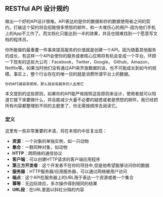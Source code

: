 ## RESTful API 设计规约

做出一个好的API设计很难。API表达的是你的数据和你的数据使用者之间的契约。打破这个契约将会招致很多愤怒的邮件，和一大堆伤心的用户-因为他们手机上的App不工作了。而文档化只能达到一半的效果，并且也很难找到一个愿意写文档的程序员。

你所能做的最重要一件事来提高服务的价值就是创建一个API。因为随着其他服务的成长，有这样一个API会使你的服务或者核心应用将有机会变成一个平台。环顾一下现有的这些大公司：Facebook，Twitter，Google， Github，Amazon，Netflix等。如果当时他们没有通过API来开放数据的话，也不可能成长到如今的规模。事实上，整个行业存在的唯一目的就是消费所谓平台上的数据。

    你的API越容易使用，那么就会有越多的人去用它

本文提到的这些原则，如果你的API能严格按照这些原则来设计，使用者就可以知道它接下来要做什么，并且能减少大量不必要的疑惑或者是愤怒的邮件。我已经把所有内容都整理到不同的主题里了，你无需按顺序去阅读它。

### 定义  
这里有一些非常重要的术语，将在本规约中反复出现：

* **资源**：一个对象的单独实例，如一只动物
* **集合**：一群同种对象，如动物
* **HTTP**：跨网络的通信协议
* **客户端**：可以创建HTTP请求的客户端应用程序
* **第三方开发者**：这个开发者不在你的项目中,但是他希望能够访问你的数据
* **服务器**：HTTP服务器/应用服务器，可以通过网络被用户访问
* **端点**：这个API在服务器上的URL用于表达一个资源或者一个集合
* **幂等**：无边际效应，多次操作得到相同的结果
* **URL段**：在URL里面以斜杠分隔的内容  
